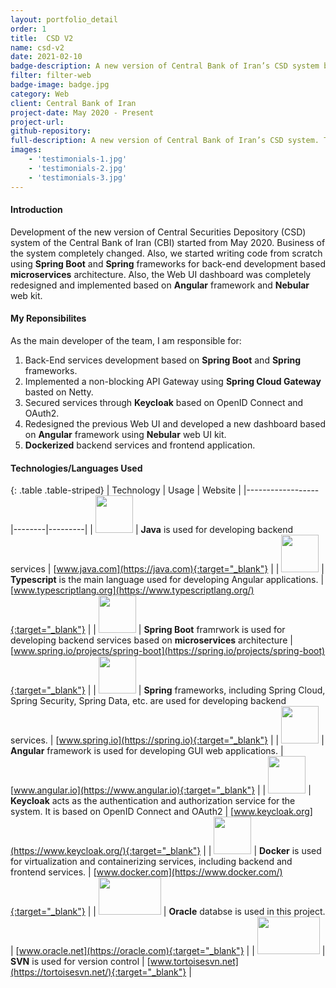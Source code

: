 ```yaml
---
layout: portfolio_detail
order: 1
title:  CSD V2
name: csd-v2
date: 2021-02-10
badge-description: A new version of Central Bank of Iran’s CSD system based on microservices architecture.
filter: filter-web
badge-image: badge.jpg
category: Web
client: Central Bank of Iran
project-date: May 2020 - Present
project-url:
github-repository:
full-description: A new version of Central Bank of Iran’s CSD system. The project is based on the microservices architecture.
images:
    - 'testimonials-1.jpg'
    - 'testimonials-2.jpg'
    - 'testimonials-3.jpg'
---
```

#### Introduction
Development of the new version of Central Securities Depository (CSD) system of the Central Bank of Iran (CBI) started from May 2020. Business of the system completely changed. Also, we started writing code from scratch using **Spring Boot** and **Spring** frameworks for back-end development based **microservices** architecture. Also, the Web UI dashboard was completely redesigned and implemented based on **Angular** framework and **Nebular** web kit.

#### My Reponsibilites
As the main developer of the team, I am responsible for:
1. Back-End services development based on **Spring Boot** and **Spring** frameworks.
2. Implemented a non-blocking API Gateway using **Spring Cloud Gateway** basted on Netty.
3. Secured services through **Keycloak** based on OpenID Connect and OAuth2.
4. Redesigned the previous Web UI and developed a new dashboard based on **Angular** framework using **Nebular** web UI kit.
5. **Dockerized** backend services and frontend application.

#### Technologies/Languages Used

{: .table .table-striped}
| Technology | Usage | Website |
|------------------|--------|---------|
| <img src="{{'assets/img/portfolio/technologies/java.png' | relative_url}}" width="60" height="60"> | **Java** is used for developing backend services | [www.java.com](https://java.com){:target="_blank"} |
| <img src="{{'assets/img/portfolio/technologies/typescript.png' | relative_url}}" width="60" height="60"> | **Typescript** is the main language used for developing Angular applications. | [www.typescriptlang.org](https://www.typescriptlang.org/){:target="_blank"} |
| <img src="{{'assets/img/portfolio/technologies/spring-boot.png' | relative_url}}" width="60" height="60"> | **Spring Boot** framrwork is used for developing backend services based on **microservices** architecture | [www.spring.io/projects/spring-boot](https://spring.io/projects/spring-boot){:target="_blank"} |
| <img src="{{'assets/img/portfolio/technologies/spring.png' | relative_url}}" width="60" height="60"> | **Spring** frameworks, including Spring Cloud, Spring Security, Spring Data, etc. are used for developing backend services. | [www.spring.io](https://spring.io){:target="_blank"} |
| <img src="{{'assets/img/portfolio/technologies/angular.png' | relative_url}}" width="60" height="60"> | **Angular** framework is used for developing GUI web applications. | [www.angular.io](https://www.angular.io){:target="_blank"} |
| <img src="{{'assets/img/portfolio/technologies/keycloak.png' | relative_url}}" width="60" height="60"> | **Keycloak** acts as the authentication and authorization service for the system. It is based on OpenID Connect and OAuth2 | [www.keycloak.org](https://www.keycloak.org/){:target="_blank"} |
| <img src="{{'assets/img/portfolio/technologies/docker.png' | relative_url}}" width="60" height="60"> | **Docker** is used for virtualization and containerizing services, including backend and frontend services. | [www.docker.com](https://www.docker.com/){:target="_blank"} |
| <img src="{{'assets/img/portfolio/technologies/oracledb.png' | relative_url}}" width="100" height="60"> | **Oracle** databse is used in this project. | [www.oracle.net](https://oracle.com){:target="_blank"} |
| <img src="{{'assets/img/portfolio/technologies/svn.png' | relative_url}}" width="100" height="60"> | **SVN** is used for version control | [www.tortoisesvn.net](https://tortoisesvn.net/){:target="_blank"} |